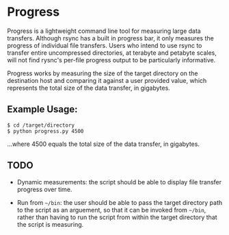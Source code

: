 # Progress

Progress is a lightweight command line tool for measuring large data transfers. Although rsync has a built in progress bar, it only measures the progress of individual file transfers. Users who intend to use rsync to transfer entire uncompressed directories, at terabyte and petabyte scales, will not find rysnc's per-file progress output to be particularly informative.

Progress works by measuring the size of the target directory on the destination host and comparing it against a user provided value, which represents the total size of the data transfer, in gigabytes.

## Example Usage:

```
$ cd /target/directory
$ python progress.py 4500
```

...where 4500 equals the total size of the data transfer, in gigabytes.

## TODO

- Dynamic measurements: the script should be able to display file transfer progress over time.

- Run from `~/bin`: the user should be able to pass the target directory path to the script as an arguement, so that it can be invoked from `~/bin`, rather than having to run the script from within the target directory that the script is measuring.
